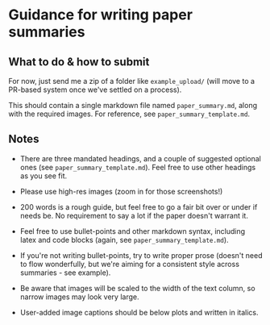 # Guidance for writing paper summaries

## What to do & how to submit

For now, just send me a zip of a folder like `example_upload/` (will move to a PR-based
system once we've settled on a process).

This should contain a single markdown file named `paper_summary.md`, along with the required images.
For reference, see `paper_summary_template.md`.

## Notes

- There are three mandated headings, and a couple of suggested optional ones
(see `paper_summary_template.md`). Feel free to use other headings as you see fit.

- Please use high-res images (zoom in for those screenshots!)

- 200 words is a rough guide, but feel free to go a fair bit over or under if needs be.
No requirement to say a lot if the paper doesn't warrant it.

- Feel free to use bullet-points and other markdown syntax, including latex and code
blocks (again, see `paper_summary_template.md`).

- If you're not writing bullet-points, try to write proper prose (doesn't need to flow
wonderfully, but we're aiming for a consistent style across summaries - see example).

- Be aware that images will be scaled to the width of the text column, so narrow images may look very large.

- User-added image captions should be below plots and written in italics.
